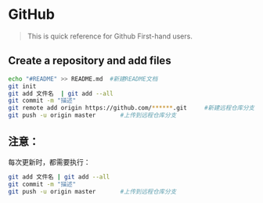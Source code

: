 # GitHub

> This is quick reference for Github First-hand users.

## Create a repository and add files

```sh
echo "#README" >> README.md  #新建README文档
git init 
git add 文件名  | git add --all
git commit -m "描述"
git remote add origin https://github.com/******.git 	#新建远程仓库分支 origin
git push -u origin master 		#上传到远程仓库分支
```

## 注意：

每次更新时，都需要执行：

```sh
git add 文件名 | git add --all
git commit -m "描述"
git push -u origin master 		#上传到远程仓库分支
```

